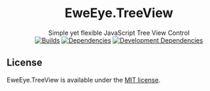 <h1 align="center">EweEye.TreeView
</h1>
<p align="center">
Simple yet flexible JavaScript Tree View Control
<br/>
<a href="https://travis-ci.org/eweeye/treeview"><img src="https://img.shields.io/travis/eweeye/treeview.svg?style=flat-square&maxAge=600" alt="Builds"></a>
<a href="https://david-dm.org/eweeye/treeview"><img src="https://david-dm.org/eweeye/treeview.svg" alt="Dependencies"></a>
<a href="https://david-dm.org/eweeye/treeview"><img src="https://david-dm.org/eweeye/treeview.svg#info=devDependencies" alt="Development Dependencies"></a>
</p>

## License

EweEye.TreeView is available under the [MIT license](https://opensource.org/licenses/MIT).